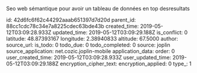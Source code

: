 Seo web sémantique pour avoir un tableau de données en top desresultats

id: 42d6fc6f62c44292aaab651397d7d20d
parent_id: 88cc1cdc78c34e7a8225cdec63bde43b
created_time: 2019-05-12T03:09:28.933Z
updated_time: 2019-05-12T03:09:29.188Z
is_conflict: 0
latitude: 48.87393167
longitude: 2.38940833
altitude: 67.5000
author: 
source_url: 
is_todo: 0
todo_due: 0
todo_completed: 0
source: joplin
source_application: net.cozic.joplin-mobile
application_data: 
order: 0
user_created_time: 2019-05-12T03:09:28.933Z
user_updated_time: 2019-05-12T03:09:29.188Z
encryption_cipher_text: 
encryption_applied: 0
type_: 1